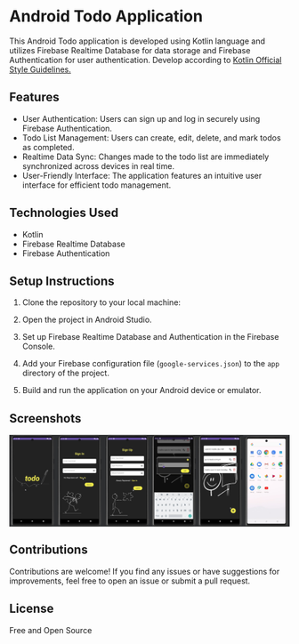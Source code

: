# Android Todo Application

This Android Todo application is developed using Kotlin language and utilizes Firebase Realtime Database for data storage and Firebase Authentication for user authentication.
Develop according to 
<a href="https://developer.android.com/kotlin/style-guide">Kotlin Official Style Guidelines.</a>

## Features

- User Authentication: Users can sign up and log in securely using Firebase Authentication.
- Todo List Management: Users can create, edit, delete, and mark todos as completed.
- Realtime Data Sync: Changes made to the todo list are immediately synchronized across devices in real time.
- User-Friendly Interface: The application features an intuitive user interface for efficient todo management.

## Technologies Used

- Kotlin
- Firebase Realtime Database
- Firebase Authentication

## Setup Instructions

1. Clone the repository to your local machine:

2. Open the project in Android Studio.

3. Set up Firebase Realtime Database and Authentication in the Firebase Console.

4. Add your Firebase configuration file (`google-services.json`) to the `app` directory of the project.

5. Build and run the application on your Android device or emulator.

## Screenshots

<img src="https://github.com/bulithakawushika/Todo-Android-Mobile-App/blob/master/Image.jpg?raw=true" alt="Alt text" width="1000" align="center" >

## Contributions

Contributions are welcome! If you find any issues or have suggestions for improvements, feel free to open an issue or submit a pull request.

## License

Free and Open Source
